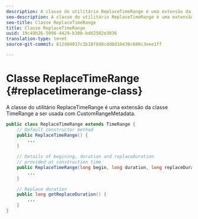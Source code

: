 ```yaml
---
description: A classe do utilitário ReplaceTimeRange é uma extensão da classe TimeRange a ser usada com CustomRangeMetadata.
seo-description: A classe do utilitário ReplaceTimeRange é uma extensão da classe TimeRange a ser usada com CustomRangeMetadata.
seo-title: Classe ReplaceTimeRange
title: Classe ReplaceTimeRange
uuid: 19c49b26-5096-4429-b30b-bdd2502e3036
translation-type: tm+mt
source-git-commit: 812d04037c3b18f8d8cdd0d18430c686c3eee1ff

---
```



# Classe ReplaceTimeRange {#replacetimerange-class}

A classe do utilitário ReplaceTimeRange é uma extensão da classe TimeRange a ser usada com CustomRangeMetadata.

```java
public class ReplaceTimeRange extends TimeRange {
    // Default constructor method
    public ReplaceTimeRange() { 
        ... 
    }

    // Details of begining, duration and replaceDuration 
    // provided at construction time 
    public ReplaceTimeRange(long begin, long duration, long replaceDuration) { 
        ... 
    }

    // Replace duration
    public long getReplaceDuration() { 
        ... 
    }
}
```

